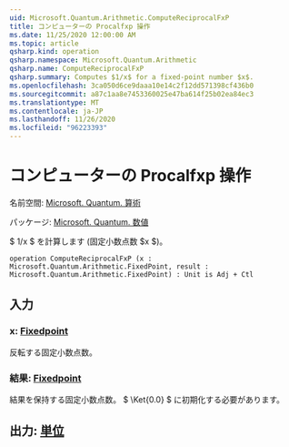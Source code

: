 ```yaml
---
uid: Microsoft.Quantum.Arithmetic.ComputeReciprocalFxP
title: コンピューターの Procalfxp 操作
ms.date: 11/25/2020 12:00:00 AM
ms.topic: article
qsharp.kind: operation
qsharp.namespace: Microsoft.Quantum.Arithmetic
qsharp.name: ComputeReciprocalFxP
qsharp.summary: Computes $1/x$ for a fixed-point number $x$.
ms.openlocfilehash: 3ca050d6ce9daaa10e14c2f12dd571398cf436b0
ms.sourcegitcommit: a87c1aa8e7453360025e47ba614f25b02ea84ec3
ms.translationtype: MT
ms.contentlocale: ja-JP
ms.lasthandoff: 11/26/2020
ms.locfileid: "96223393"
---
```

# <a name="computereciprocalfxp-operation"></a>コンピューターの Procalfxp 操作

名前空間: [Microsoft. Quantum. 算術](xref:Microsoft.Quantum.Arithmetic)

パッケージ: [Microsoft. Quantum. 数値](https://nuget.org/packages/Microsoft.Quantum.Numerics)


$ 1/x $ を計算します (固定小数点数 $x $)。

```qsharp
operation ComputeReciprocalFxP (x : Microsoft.Quantum.Arithmetic.FixedPoint, result : Microsoft.Quantum.Arithmetic.FixedPoint) : Unit is Adj + Ctl
```


## <a name="input"></a>入力

### <a name="x--fixedpoint"></a>x: [Fixedpoint](xref:Microsoft.Quantum.Arithmetic.FixedPoint)

反転する固定小数点数。


### <a name="result--fixedpoint"></a>結果: [Fixedpoint](xref:Microsoft.Quantum.Arithmetic.FixedPoint)

結果を保持する固定小数点数。 $ \Ket{0.0} $ に初期化する必要があります。



## <a name="output--unit"></a>出力: [単位](xref:microsoft.quantum.lang-ref.unit)

